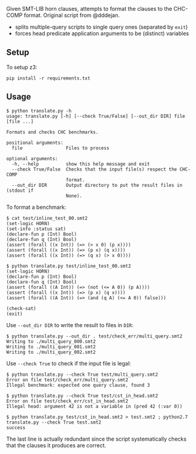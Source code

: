Given SMT-LIB horn clauses, attempts to format the clauses to the CHC-COMP format. Original script from @dddejan.

- splits multiple-query scripts to single query ones (separated by `exit`)
- forces head predicate application arguments to be (distinct) variables

## Setup

To setup z3:

```
pip install -r requirements.txt
```

## Usage

```
$ python translate.py -h
usage: translate.py [-h] [--check True/False] [--out_dir DIR] file [file ...]

Formats and checks CHC benchmarks.

positional arguments:
  file                Files to process

optional arguments:
  -h, --help          show this help message and exit
  --check True/False  Checks that the input file(s) respect the CHC-COMP
                      format.
  --out_dir DIR       Output directory to put the result files in (stdout if
                      None).
```

To format a benchmark:

```
$ cat test/inline_test_00.smt2
(set-logic HORN)
(set-info :status sat)
(declare-fun p (Int) Bool)
(declare-fun q (Int) Bool)
(assert (forall ((x Int)) (=> (> x 0) (p x))))
(assert (forall ((x Int)) (=> (p x) (q x))))
(assert (forall ((x Int)) (=> (q x) (> x 0))))

$ python translate.py test/inline_test_00.smt2
(set-logic HORN)
(declare-fun p (Int) Bool)
(declare-fun q (Int) Bool)
(assert (forall ((A Int)) (=> (not (<= A 0)) (p A))))
(assert (forall ((x Int)) (=> (p x) (q x))))
(assert (forall ((A Int)) (=> (and (q A) (<= A 0)) false)))

(check-sat)
(exit)
```

Use `--out_dir DIR` to write the result to files in `DIR`:

```
$ python translate.py --out_dir . test/check_err/multi_query.smt2
Writing to ./multi_query_000.smt2
Writing to ./multi_query_001.smt2
Writing to ./multi_query_002.smt2
```

Use `--check True` to check if the input file is legal:

```
$ python translate.py --check True test/multi_query.smt2
Error on file test/check_err/multi_query.smt2
Illegal benchmark: expected one query clause, found 3

$ python translate.py --check True test/cst_in_head.smt2
Error on file test/check_err/cst_in_head.smt2
Illegal head: argument 42 is not a variable in (pred 42 (:var 0))

$ python translate.py test/cst_in_head.smt2 > test.smt2 ; python2.7 translate.py --check True test.smt2
success
```

The last line is actually redundant since the script systematically checks that the clauses it produces are correct.